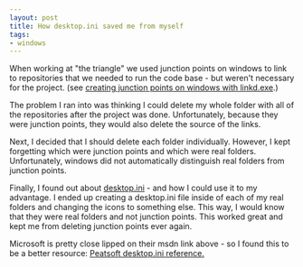 ```yaml
---
layout: post
title: How desktop.ini saved me from myself
tags:
- windows
---
```


When working at "the triangle" we used junction points on windows to link to repositories that we needed to run the code base - but weren't necessary for the project.  (see [creating junction points on windows with linkd.exe](http://support.microsoft.com/kb/205524).)

The problem I ran into was thinking I could delete my whole folder with all of the repositories after the project was done.  Unfortunately, because they were junction points, they would also delete the source of the links.

Next, I decided that I should delete each folder individually.  However, I kept forgetting which were junction points and which were real folders.  Unfortunately, windows did not automatically distinguish real folders from junction points.

Finally, I found out about [desktop.ini](http://msdn.microsoft.com/en-us/library/cc144102(VS.85).aspx) - and how I could use it to my advantage.  I ended up creating a desktop.ini file inside of each of my real folders and changing the icons to something else.  This way, I would know that they were real folders and not junction points.  This worked great and kept me from deleting junction points ever again.

Microsoft is pretty close lipped on their msdn link above - so I found this to be a better resource: [Peatsoft desktop.ini reference.](http://www.xs4all.nl/~hwiegman/desktopini.html)
